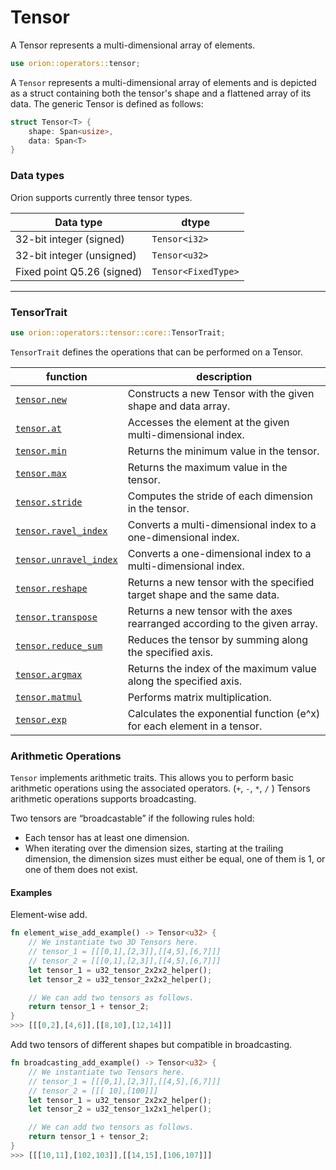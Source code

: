 # Tensor

A Tensor represents a multi-dimensional array of elements.

```rust
use orion::operators::tensor;
```

A `Tensor` represents a multi-dimensional array of elements and is depicted as a struct containing both the tensor's shape and a flattened array of its data. The generic Tensor is defined as follows:

```rust
struct Tensor<T> {
    shape: Span<usize>,
    data: Span<T>
}
```

### Data types

Orion supports currently three tensor types.

| Data type                  | dtype               |
| -------------------------- | ------------------- |
| 32-bit integer (signed)    | `Tensor<i32>`       |
| 32-bit integer (unsigned)  | `Tensor<u32>`       |
| Fixed point Q5.26 (signed) | `Tensor<FixedType>` |

---

### Tensor**Trait**

```rust
use orion::operators::tensor::core::TensorTrait;
```

`TensorTrait` defines the operations that can be performed on a Tensor.

| function                                          | description                                                                 |
| ------------------------------------------------- | --------------------------------------------------------------------------- |
| [`tensor.new`](tensor.new.md)                     | Constructs a new Tensor with the given shape and data array.                |
| [`tensor.at`](tensor.at.md)                       | Accesses the element at the given multi-dimensional index.                  |
| [`tensor.min`](tensor.min.md)                     | Returns the minimum value in the tensor.                                    |
| [`tensor.max`](tensor.max.md)                     | Returns the maximum value in the tensor.                                    |
| [`tensor.stride`](tensor.stride.md)               | Computes the stride of each dimension in the tensor.                        |
| [`tensor.ravel_index`](tensor.ravel_index.md)     | Converts a multi-dimensional index to a one-dimensional index.              |
| [`tensor.unravel_index`](tensor.unravel_index.md) | Converts a one-dimensional index to a multi-dimensional index.              |
| [`tensor.reshape`](tensor.reshape.md)             | Returns a new tensor with the specified target shape and the same data.     |
| [`tensor.transpose`](tensor.transpose.md)         | Returns a new tensor with the axes rearranged according to the given array. |
| [`tensor.reduce_sum`](tensor.reduce_sum.md)       | Reduces the tensor by summing along the specified axis.                     |
| [`tensor.argmax`](tensor.argmax.md)               | Returns the index of the maximum value along the specified axis.            |
| [`tensor.matmul`](tensor.matmul.md)               | Performs matrix multiplication.                                             |
| [`tensor.exp`](tensor.exp.md)                     | Calculates the exponential function (e^x) for each element in a tensor.     |

### Arithmetic Operations

`Tensor` implements arithmetic traits. This allows you to perform basic arithmetic operations using the associated operators. (`+`, `-`, `*`, `/` ) Tensors arithmetic operations supports broadcasting.

Two tensors are “broadcastable” if the following rules hold:

- Each tensor has at least one dimension.
- When iterating over the dimension sizes, starting at the trailing dimension, the dimension sizes must either be equal, one of them is 1, or one of them does not exist.

#### Examples

Element-wise add.

```rust
fn element_wise_add_example() -> Tensor<u32> {
    // We instantiate two 3D Tensors here.
    // tensor_1 = [[[0,1],[2,3]],[[4,5],[6,7]]]
    // tensor_2 = [[[0,1],[2,3]],[[4,5],[6,7]]]
    let tensor_1 = u32_tensor_2x2x2_helper();
    let tensor_2 = u32_tensor_2x2x2_helper();

    // We can add two tensors as follows.
    return tensor_1 + tensor_2;
}
>>> [[[0,2],[4,6]],[[8,10],[12,14]]]
```

Add two tensors of different shapes but compatible in broadcasting.

```rust
fn broadcasting_add_example() -> Tensor<u32> {
    // We instantiate two Tensors here.
    // tensor_1 = [[[0,1],[2,3]],[[4,5],[6,7]]]
    // tensor_2 = [[[ 10],[100]]]
    let tensor_1 = u32_tensor_2x2x2_helper();
    let tensor_2 = u32_tensor_1x2x1_helper();

    // We can add two tensors as follows.
    return tensor_1 + tensor_2;
}
>>> [[[10,11],[102,103]],[[14,15],[106,107]]]
```
